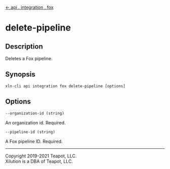 [<- api . integration . fox](index.md)

# delete-pipeline

## Description

Deletes a Fox pipeline.

## Synopsis

```
xln-cli api integration fox delete-pipeline [options]
```

## Options

`--organization-id (string)`

An organization id. Required.

`--pipeline-id (string)`

A Fox pipeline ID. Required.

---

Copyright 2019-2021 Teapot, LLC.  
Xilution is a DBA of Teapot, LLC.
